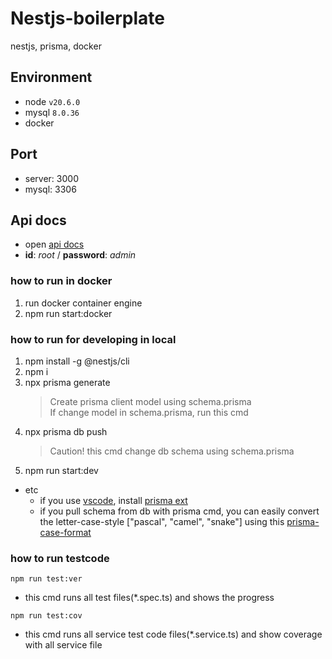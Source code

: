 # Nestjs-boilerplate

nestjs, prisma, docker

## Environment

-   node `v20.6.0`
-   mysql `8.0.36`
-   docker

## Port
- server: 3000
- mysql: 3306

## Api docs
- open [api docs](http://localhost:3000/api/docs)
- **id**: _root_ / **password**: _admin_

### how to run in docker

1. run docker container engine
2. npm run start:docker

### how to run for developing in local

1. npm install -g @nestjs/cli
2. npm i
3. npx prisma generate
    > Create prisma client model using schema.prisma  
    > If change model in schema.prisma, run this cmd
4. npx prisma db push
    > Caution! this cmd change db schema using schema.prisma
5. npm run start:dev

-   etc
    -   if you use [vscode](https://code.visualstudio.com/), install [prisma ext](https://marketplace.visualstudio.com/items?itemName=Prisma.prisma)
    -   if you pull schema from db with prisma cmd, you can easily convert the letter-case-style ["pascal", "camel", "snake"] using this [prisma-case-format](https://www.npmjs.com/package/prisma-case-format)

### how to run testcode

`npm run test:ver`

-   this cmd runs all test files(\*.spec.ts) and shows the progress

`npm run test:cov`

-   this cmd runs all service test code files(\*.service.ts) and show coverage with all service file
